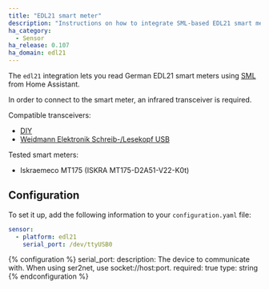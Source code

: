 ```yaml
---
title: "EDL21 smart meter"
description: "Instructions on how to integrate SML-based EDL21 smart meters into Home Assistant."
ha_category:
  - Sensor
ha_release: 0.107
ha_domain: edl21
---
```


The `edl21` integration lets you read German EDL21 smart meters using [SML](https://de.wikipedia.org/wiki/Smart_Message_Language) from Home Assistant.

In order to connect to the smart meter, an infrared transceiver is required.

Compatible transceivers:

- [DIY](https://wiki.volkszaehler.org/hardware/controllers/ir-schreib-lesekopf-rs232-ausgang)
- [Weidmann Elektronik Schreib-/Lesekopf USB](https://shop.weidmann-elektronik.de/index.php?page=product&info=24)

Tested smart meters:

- Iskraemeco MT175 (ISKRA MT175-D2A51-V22-K0t)

## Configuration

To set it up, add the following information to your `configuration.yaml` file:

```yaml
sensor:
  - platform: edl21
    serial_port: /dev/ttyUSB0
```

{% configuration %}
serial_port:
  description: The device to communicate with. When using ser2net, use socket://host:port.
  required: true
  type: string
{% endconfiguration %}
